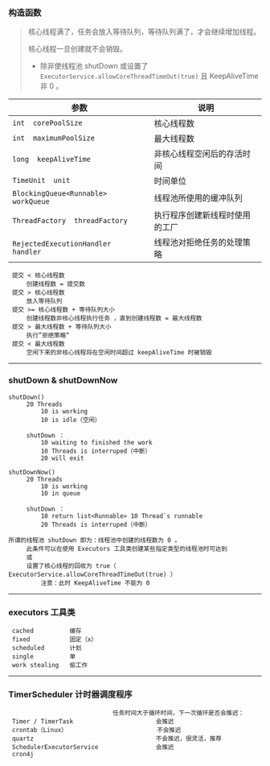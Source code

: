 ### 构造函数

> 核心线程满了，任务会放入等待队列，等待队列满了，才会继续增加线程。
>
> 核心线程一旦创建就不会销毁。
>
> - 除非使线程池 shutDown 或设置了 `ExecutorService.allowCoreThreadTimeOut(true)` 且 KeepAliveTime 非 0 。

| 参数                                 | 说明                                                         |
| ------------------------------------ | ------------------------------------------------------------ |
| `int  corePoolSize`                  | 核心线程数                                                   |
| `int  maximumPoolSize`               | 最大线程数                                                   |
| `long  keepAliveTime`                | 非核心线程空闲后的存活时间 |
| `TimeUnit  unit`                     | 时间单位                                                     |
| `BlockingQueue<Runnable>  workQueue` | 线程池所使用的缓冲队列                                                    |
| `ThreadFactory  threadFactory`       | 执行程序创建新线程时使用的工厂                               |
| `RejectedExecutionHandler  handler`  | 线程池对拒绝任务的处理策略 |

     提交 < 核心线程数
         创建线程数 = 提交数
     提交 > 核心线程数
         放入等待队列
     提交 >= 核心线程数 + 等待队列大小
         创建线程数非核心线程执行任务 ，直到创建线程数 = 最大线程数
     提交 > 最大线程数 + 等待队列大小
         执行”拒绝策略“
     提交 < 最大线程数
         空闲下来的非核心线程将在空闲时间超过 keepAliveTime 时被销毁

------------------------------------------------------------------------------------------

### shutDown & shutDownNow

    shutDown()
         20 Threads
             10 is working
             10 is idle（空闲）
         
         shutDown ：
             10 waiting to finished the work
             10 Threads is interruped（中断）
             20 will exit
             
    shutDownNow()
         20 Threads
             10 is working
             10 in queue
             
         shutDown ：
             10 return list<Runnable> 10 Thread`s runnable
             20 Threads is interruped（中断）

    所谓的线程池 shutDown 即为：线程池中创建的线程数为 0 。
         此条件可以在使用 Executors 工具类创建某些指定类型的线程池时可达到
         或
         设置了核心线程的回收为 true（ ExecutorService.allowCoreThreadTimeOut(true) ）
             注意：此时 KeepAliveTime 不能为 0

------------------------------------------------------------------------------------------

### executors 工具类

     cached          缓存
     fixed           固定（x）
     scheduled       计划
     single          单
     work stealing   偷工作

------------------------------------------------------------------------------------------

### TimerScheduler 计时器调度程序

                                 任务时间大于循环时间，下一次循环是否会推迟：
     Timer / TimerTask                       会推迟
     crontab（Linux）                         不会推迟
     quartz                                  不会推迟，很灵活，推荐
     SchedulerExecutorService                会推迟
     cron4j
